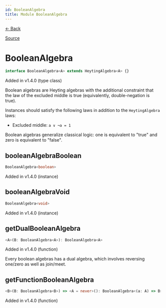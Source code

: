 ```yaml
---
id: BooleanAlgebra
title: Module BooleanAlgebra
---
```


[← Back](.)

[Source](https://github.com/gcanti/fp-ts/blob/master/src/BooleanAlgebra.ts)

# BooleanAlgebra

```ts
interface BooleanAlgebra<A> extends HeytingAlgebra<A> {}
```

Added in v1.4.0 (type class)

Boolean algebras are Heyting algebras with the additional constraint that the law of the excluded middle is true
(equivalently, double-negation is true).

Instances should satisfy the following laws in addition to the `HeytingAlgebra` laws:

- Excluded middle: `a ∨ ¬a = 1`

Boolean algebras generalize classical logic: one is equivalent to "true" and zero is equivalent to "false".

## booleanAlgebraBoolean

```ts
BooleanAlgebra<boolean>
```

Added in v1.4.0 (instance)

## booleanAlgebraVoid

```ts
BooleanAlgebra<void>
```

Added in v1.4.0 (instance)

## getDualBooleanAlgebra

```ts
<A>(B: BooleanAlgebra<A>): BooleanAlgebra<A>
```

Added in v1.4.0 (function)

Every boolean algebras has a dual algebra, which involves reversing one/zero as well as join/meet.

## getFunctionBooleanAlgebra

```ts
<B>(B: BooleanAlgebra<B>) => <A = never>(): BooleanAlgebra<(a: A) => B>
```

Added in v1.4.0 (function)
